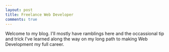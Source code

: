 ```yaml
---
layout: post
title: Freelance Web Developer
comments: true
---
```


Welcome to my blog. I'll mostly have ramblings here and the occassional tip and trick I've learned along the way on my long path to making Web Development my full career.

